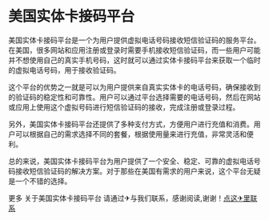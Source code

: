 # 美国实体卡接码平台

美国实体卡接码平台是一个为用户提供虚拟电话号码接收短信验证码的服务平台。在美国，很多网站和应用注册或登录时需要手机接收短信验证码，而一些用户可能并不想使用自己的真实手机号码，这时就可以通过实体卡接码平台来获取一个临时的虚拟电话号码，用于接收验证码。

这个平台的优势之一就是可以为用户提供来自真实实体卡的电话号码，确保接收到的验证码的稳定性和可靠性。用户可以通过平台选择需要的电话号码，然后在网站或应用上使用这个虚拟号码进行短信验证码的接收，完成注册或登录过程。

另外，美国实体卡接码平台还提供了多种支付方式，方便用户进行充值和消费。用户可以根据自己的需求选择不同的套餐，根据使用量来进行充值，非常灵活和便利。

总的来说，美国实体卡接码平台为用户提供了一个安全、稳定、可靠的虚拟电话号码接收短信验证码的解决方案。对于那些在美国有需求的用户来说，这个平台无疑是一个不错的选择。

更多 关于美国实体卡接码平台 请通过✈与我们联系，感谢阅读,谢谢！[点这✈里联系](https://add.k02.cc)